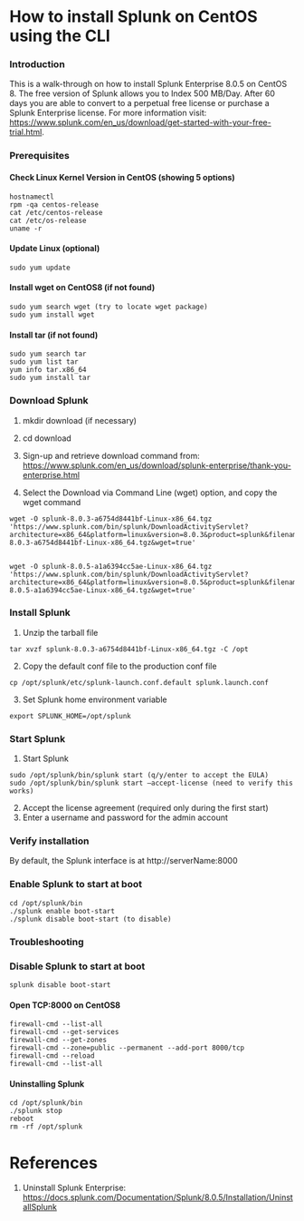 # How to install Splunk on CentOS using the CLI

### Introduction
This is a walk-through on how to install Splunk Enterprise 8.0.5 on CentOS 8. The free version of Splunk allows you to Index 500 MB/Day. After 60 days you are able to convert to a perpetual free license or purchase a Splunk Enterprise license. For more information visit: https://www.splunk.com/en_us/download/get-started-with-your-free-trial.html.

### Prerequisites

#### Check Linux Kernel Version in CentOS (showing 5 options)
```
hostnamectl
rpm -qa centos-release
cat /etc/centos-release
cat /etc/os-release
uname -r
```
#### Update Linux (optional)
```
sudo yum update
```

#### Install wget on CentOS8 (if not found)
```
sudo yum search wget (try to locate wget package)
sudo yum install wget
```
#### Install tar (if not found)
```
sudo yum search tar
sudo yum list tar
yum info tar.x86_64
sudo yum install tar
```

### Download Splunk
1. mkdir download (if necessary)
2. cd download
3. Sign-up and retrieve download command from: https://www.splunk.com/en_us/download/splunk-enterprise/thank-you-enterprise.html

4. Select the Download via Command Line (wget) option, and copy the wget command
```
wget -O splunk-8.0.3-a6754d8441bf-Linux-x86_64.tgz 'https://www.splunk.com/bin/splunk/DownloadActivityServlet?architecture=x86_64&platform=linux&version=8.0.3&product=splunk&filename=splunk-8.0.3-a6754d8441bf-Linux-x86_64.tgz&wget=true'


wget -O splunk-8.0.5-a1a6394cc5ae-Linux-x86_64.tgz 'https://www.splunk.com/bin/splunk/DownloadActivityServlet?architecture=x86_64&platform=linux&version=8.0.5&product=splunk&filename=splunk-8.0.5-a1a6394cc5ae-Linux-x86_64.tgz&wget=true'
```
### Install Splunk
1. Unzip the tarball file
```
tar xvzf splunk-8.0.3-a6754d8441bf-Linux-x86_64.tgz -C /opt
```
2. Copy the default conf file to the production conf file
```
cp /opt/splunk/etc/splunk-launch.conf.default splunk.launch.conf
```
3. Set Splunk home environment variable
```
export SPLUNK_HOME=/opt/splunk
```
### Start Splunk
1. Start Splunk
```
sudo /opt/splunk/bin/splunk start (q/y/enter to accept the EULA)
sudo /opt/splunk/bin/splunk start –accept-license (need to verify this works)
```
2. Accept the license agreement (required only during the first start)
3. Enter a username and password for the admin account

### Verify installation
By default, the Splunk interface is at http://serverName:8000

### Enable Splunk to start at boot
```
cd /opt/splunk/bin
./splunk enable boot-start
./splunk disable boot-start (to disable)
```
### Troubleshooting

### Disable Splunk to start at boot
```
splunk disable boot-start
```
#### Open TCP:8000 on CentOS8
```
firewall-cmd --list-all
firewall-cmd --get-services
firewall-cmd --get-zones
firewall-cmd --zone=public --permanent --add-port 8000/tcp
firewall-cmd --reload
firewall-cmd --list-all
```
#### Uninstalling Splunk
```
cd /opt/splunk/bin
./splunk stop
reboot
rm -rf /opt/splunk
```
# References
1. Uninstall Splunk Enterprise: https://docs.splunk.com/Documentation/Splunk/8.0.5/Installation/UninstallSplunk